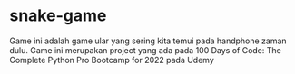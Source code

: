 # snake-game

Game ini adalah game ular yang sering kita temui pada handphone zaman dulu.
Game ini merupakan project yang ada pada 100 Days of Code: The Complete Python Pro Bootcamp for 2022 pada Udemy
